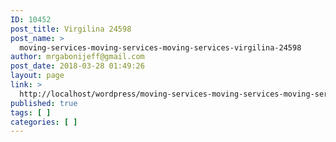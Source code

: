 ```yaml
---
ID: 10452
post_title: Virgilina 24598
post_name: >
  moving-services-moving-services-moving-services-virgilina-24598
author: mrgabonijeff@gmail.com
post_date: 2018-03-28 01:49:26
layout: page
link: >
  http://localhost/wordpress/moving-services-moving-services-moving-services-virgilina-24598/
published: true
tags: [ ]
categories: [ ]
---
```


